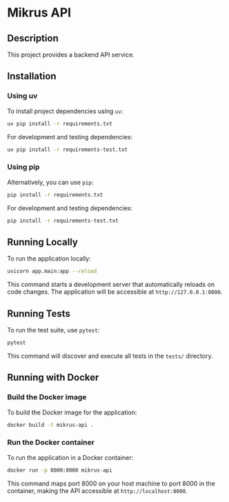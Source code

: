 # Mikrus API

## Description

This project provides a backend API service.

## Installation

### Using uv

To install project dependencies using `uv`:
```bash
uv pip install -r requirements.txt
```
For development and testing dependencies:
```bash
uv pip install -r requirements-test.txt
```

### Using pip

Alternatively, you can use `pip`:
```bash
pip install -r requirements.txt
```
For development and testing dependencies:
```bash
pip install -r requirements-test.txt
```

## Running Locally

To run the application locally:
```bash
uvicorn app.main:app --reload
```
This command starts a development server that automatically reloads on code changes. The application will be accessible at `http://127.0.0.1:8000`.

## Running Tests

To run the test suite, use `pytest`:
```bash
pytest
```
This command will discover and execute all tests in the `tests/` directory.

## Running with Docker

### Build the Docker image

To build the Docker image for the application:
```bash
docker build -t mikrus-api .
```

### Run the Docker container

To run the application in a Docker container:
```bash
docker run -p 8000:8000 mikrus-api
```
This command maps port 8000 on your host machine to port 8000 in the container, making the API accessible at `http://localhost:8000`.
